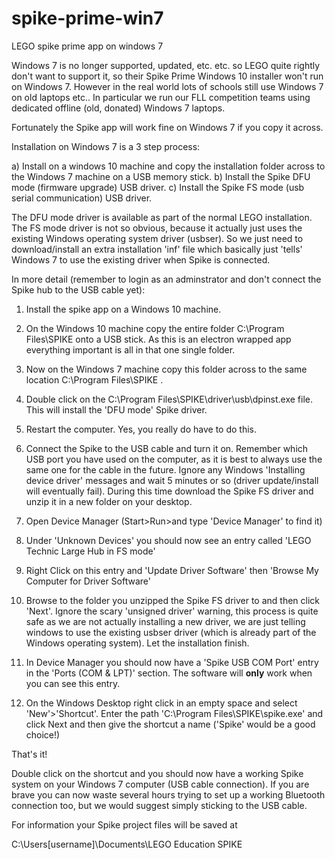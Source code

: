 # spike-prime-win7
LEGO spike prime app on windows 7

Windows 7 is no longer supported, updated, etc. etc. so LEGO quite rightly don't want to support it, so their Spike Prime Windows 10 installer won't run on Windows 7.
However in the real world lots of schools still use Windows 7 on old laptops etc..
In particular we run our FLL competition teams using dedicated offline (old, donated) Windows 7 laptops.

Fortunately the Spike app will work fine on Windows 7 if you copy it across.

Installation on Windows 7 is a 3 step process:

a) Install on a windows 10 machine and copy the installation folder across to the Windows 7 machine on a USB memory stick.
b) Install the Spike DFU mode (firmware upgrade) USB driver.
c) Install the Spike FS mode (usb serial communication) USB driver. 


The DFU mode driver is available as part of the normal LEGO installation. The FS mode driver is not so obvious, because it actually just uses the existing Windows operating system driver (usbser). So we just need to download/install an extra installation 'inf' file which basically just 'tells' Windows 7 to use the existing driver when Spike is connected. 


In more detail (remember to login as an adminstrator and don't connect the Spike hub to the USB cable yet):


1) Install the spike app on a Windows 10 machine.

2) On the Windows 10 machine copy the entire folder C:\Program Files\SPIKE onto a USB stick. As this is an electron wrapped app everything important is all in that one single folder.

3) Now on the Windows 7 machine copy this folder across to the same location C:\Program Files\SPIKE .

4) Double click on the C:\Program Files\SPIKE\driver\usb\dpinst.exe file. This will install the 'DFU mode' Spike driver.

5) Restart the computer. Yes, you really do have to do this.

6) Connect the Spike to the USB cable and turn it on. Remember which USB port you have used on the computer, as it is best to always use the same one for the cable in the future. Ignore any Windows 'Installing device driver' messages and wait 5 minutes or so (driver update/install will eventually fail). During this time download the Spike FS driver and unzip it in a new folder on your desktop. 

7) Open Device Manager (Start>Run>and type 'Device Manager' to find it)

8) Under 'Unknown Devices' you should now see an entry called 'LEGO Technic Large Hub in FS mode'

9) Right Click on this entry and 'Update Driver Software' then 'Browse My Computer for Driver Software'

10) Browse to the folder you unzipped the Spike FS driver to and then click 'Next'. Ignore the scary 'unsigned driver' warning, this process is quite safe as we are not actually installing a new driver, we are just telling windows to use the existing usbser driver (which is already part of the Windows operating system). Let the installation finish.

11) In Device Manager you should now have a 'Spike USB COM Port' entry in the 'Ports (COM & LPT)' section. The software will **only** work when you can see this entry.

12) On the Windows Desktop right click in an empty space and select 'New'>'Shortcut'. Enter the path  'C:\Program Files\SPIKE\spike.exe' and click Next and then give the shortcut a name ('Spike' would be a good choice!)


That's it!

Double click on the shortcut and you should now have a working Spike system on your Windows 7 computer (USB cable connection). If you are brave you can now waste several hours trying to set up a working Bluetooth connection too, but we would suggest simply sticking to the USB cable.


For information your Spike project files will be saved at 

C:\Users\[username]\Documents\LEGO Education SPIKE
